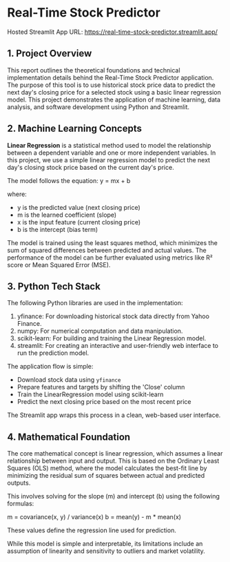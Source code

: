 # Real-Time Stock Predictor
Hosted Streamlit App URL: https://real-time-stock-predictor.streamlit.app/

## 1. Project Overview
   
This report outlines the theoretical foundations and technical implementation details behind the Real-Time Stock
Predictor application. The purpose of this tool is to use historical stock price data to predict the next day's closing price
for a selected stock using a basic linear regression model. This project demonstrates the application of machine
learning, data analysis, and software development using Python and Streamlit.

## 2. Machine Learning Concepts
**Linear Regression** is a statistical method used to model the relationship between a dependent variable and one or more
independent variables. In this project, we use a simple linear regression model to predict the next day's closing stock
price based on the current day's price.

The model follows the equation:
 y = mx + b
 
where:
- y is the predicted value (next closing price)
- m is the learned coefficient (slope)
- x is the input feature (current closing price)
- b is the intercept (bias term)

The model is trained using the least squares method, which minimizes the sum of squared differences between
predicted and actual values. The performance of the model can be further evaluated using metrics like R² score or Mean
Squared Error (MSE).

## 3. Python Tech Stack
The following Python libraries are used in the implementation:
1. yfinance: For downloading historical stock data directly from Yahoo Finance.
2. numpy: For numerical computation and data manipulation.
3. scikit-learn: For building and training the Linear Regression model.
4. streamlit: For creating an interactive and user-friendly web interface to run the prediction model.

The application flow is simple:
- Download stock data using `yfinance`
- Prepare features and targets by shifting the 'Close' column
- Train the LinearRegression model using scikit-learn
- Predict the next closing price based on the most recent price

The Streamlit app wraps this process in a clean, web-based user interface.

## 4. Mathematical Foundation
The core mathematical concept is linear regression, which assumes a linear relationship between input and output. This
is based on the Ordinary Least Squares (OLS) method, where the model calculates the best-fit line by minimizing the
residual sum of squares between actual and predicted outputs.

This involves solving for the slope (m) and intercept (b) using the following formulas:
 
m = covariance(x, y) / variance(x)
b = mean(y) - m * mean(x)

These values define the regression line used for prediction.

While this model is simple and interpretable, its limitations include an assumption of linearity and sensitivity to outliers
and market volatility.
